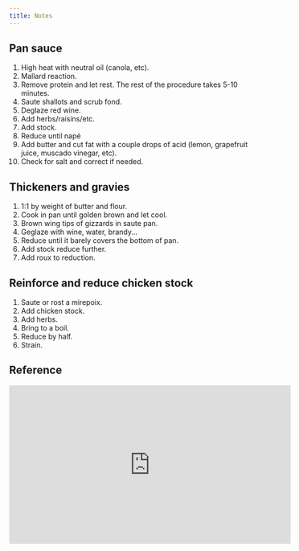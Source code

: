 ```yaml
---
title: Notes
---
```


## Pan sauce

1. High heat with neutral oil (canola, etc).
1. Mallard reaction.
1. Remove protein and let rest. The rest of the procedure takes 5-10 minutes.
1. Saute shallots and scrub fond.
1. Deglaze red wine.
1. Add herbs/raisins/etc.
1. Add stock.
1. Reduce until napé
1. Add butter and cut fat with a couple drops of acid (lemon, grapefruit juice, muscado vinegar, etc).
1. Check for salt and correct if needed.

## Thickeners and gravies

1. 1:1 by weight of butter and flour.
1. Cook in pan until golden brown and let cool.
1. Brown wing tips of gizzards in saute pan.
1. Geglaze with wine, water, brandy...
1. Reduce until it barely covers the bottom of pan.
1. Add stock reduce further.
1. Add roux to reduction.

## Reinforce and reduce chicken stock

1. Saute or rost a mirepoix.
1. Add chicken stock.
1. Add herbs.
1. Bring to a boil.
1. Reduce by half.
1. Strain.

## Reference

<div class="youtube-video-container">
  <iframe width="560" height="315" src="https://www.youtube.com/embed/EUyXvO9MQJk?si=IIRxrMupOuWFxbC8" title="YouTube video player" frameborder="0" allow="accelerometer; autoplay; clipboard-write; encrypted-media; gyroscope; picture-in-picture; web-share" referrerpolicy="strict-origin-when-cross-origin" allowFullScreen></iframe>
</div>
